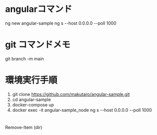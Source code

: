# angularコマンド
ng new angular-sample
ng s --host 0.0.0.0 --poll 1000

# git コマンドメモ
git branch -m main

# 環境実行手順
1. git clone https://github.com/makutaro/angular-sample.git
2. cd angular-sample
3. docker-compose up
4. docker exec -it angular-sample_node ng s --host 0.0.0.0 --poll 1000


#
Remove-Item (dir)